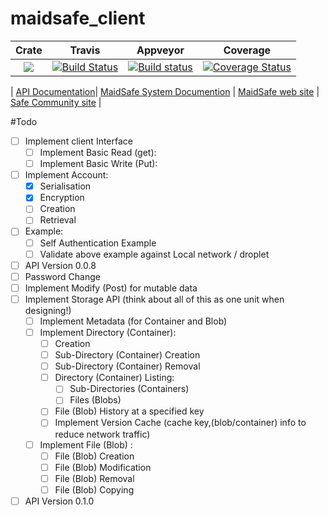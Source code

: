 # maidsafe_client

|Crate|Travis|Appveyor|Coverage|
|:-------:|:-------:|:------:|:------:|
|[![](http://meritbadge.herokuapp.com/maidsafe_client)](https://crates.io/crates/maidsafe_client)|[![Build Status](https://travis-ci.org/dirvine/maidsafe_client.svg?branch=master)](https://travis-ci.org/dirvine/maidsafe_client)|[![Build status](https://ci.appveyor.com/api/projects/status/kp7liadkt0uwm7fs?svg=true)](https://ci.appveyor.com/project/dirvine/maidsafe-client)|[![Coverage Status](https://coveralls.io/repos/dirvine/maidsafe_client/badge.svg?branch=master)](https://coveralls.io/r/dirvine/maidsafe_client?branch=master)|

| [ API Documentation](http://dirvine.github.io/maidsafe_client/)| [MaidSafe System Documention](http://systemdocs.maidsafe.net/) | [MaidSafe web site](http://www.maidsafe.net) | [Safe Community site](https://forum.safenetwork.io) |

#Todo
- [ ] Implement client Interface
  - [ ] Implement Basic Read (get):
  - [ ] Implement Basic Write (Put):
- [ ] Implement Account:
  - [x] Serialisation
  - [x] Encryption
  - [ ] Creation
  - [ ] Retrieval
- [ ] Example:
  - [ ] Self Authentication Example
  - [ ] Validate above example against Local network / droplet
- [ ] API Version 0.0.8
- [ ] Password Change
- [ ] Implement Modify (Post) for mutable data
- [ ] Implement Storage API (think about all of this as one unit when designing!)
    - [ ] Implement Metadata (for Container and Blob)
    - [ ] Implement Directory (Container):
      - [ ] Creation
      - [ ] Sub-Directory (Container) Creation
      - [ ] Sub-Directory (Container) Removal
      - [ ] Directory (Container) Listing:
        - [ ] Sub-Directories (Containers)
        - [ ] Files (Blobs)
      - [ ] File (Blob) History at a specified key
      - [ ] Implement Version Cache (cache key,(blob/container) info to reduce network traffic)
    - [ ] Implement File (Blob) :
      - [ ] File (Blob) Creation
      - [ ] File (Blob) Modification
      - [ ] File (Blob) Removal
      - [ ] File (Blob) Copying
- [ ] API Version 0.1.0
